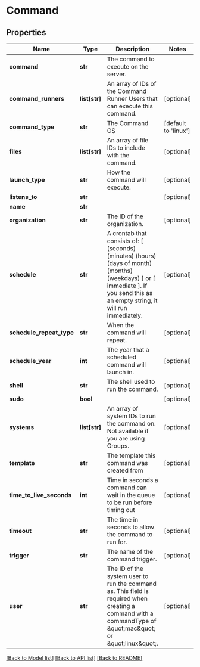 # Command

## Properties
Name | Type | Description | Notes
------------ | ------------- | ------------- | -------------
**command** | **str** | The command to execute on the server. | 
**command_runners** | **list[str]** | An array of IDs of the Command Runner Users that can execute this command. | [optional] 
**command_type** | **str** | The Command OS | [default to 'linux']
**files** | **list[str]** | An array of file IDs to include with the command. | [optional] 
**launch_type** | **str** | How the command will execute. | [optional] 
**listens_to** | **str** |  | [optional] 
**name** | **str** |  | 
**organization** | **str** | The ID of the organization. | [optional] 
**schedule** | **str** | A crontab that consists of: [ (seconds) (minutes) (hours) (days of month) (months) (weekdays) ] or [ immediate ]. If you send this as an empty string, it will run immediately.  | [optional] 
**schedule_repeat_type** | **str** | When the command will repeat. | [optional] 
**schedule_year** | **int** | The year that a scheduled command will launch in. | [optional] 
**shell** | **str** | The shell used to run the command. | [optional] 
**sudo** | **bool** |  | [optional] 
**systems** | **list[str]** | An array of system IDs to run the command on. Not available if you are using Groups. | [optional] 
**template** | **str** | The template this command was created from | [optional] 
**time_to_live_seconds** | **int** | Time in seconds a command can wait in the queue to be run before timing out | [optional] 
**timeout** | **str** | The time in seconds to allow the command to run for. | [optional] 
**trigger** | **str** | The name of the command trigger. | [optional] 
**user** | **str** | The ID of the system user to run the command as. This field is required when creating a command with a commandType of \&quot;mac\&quot; or \&quot;linux\&quot;. | [optional] 

[[Back to Model list]](../README.md#documentation-for-models) [[Back to API list]](../README.md#documentation-for-api-endpoints) [[Back to README]](../README.md)

